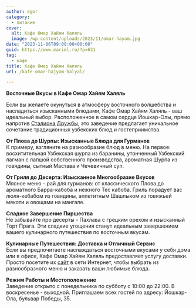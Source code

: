 ```yaml
---
author: egor
category:
  - питание
cover:
  alt: Кафе Омар Хайям Халяль
  image: /wp-content/uploads/2023/11/omar-hayam.jpg
date: "2023-11-06T09:00:00+00:00"
guid: https://www.mariel.ru/?p=631
tag:
  - кафе
title: Кафе Омар Хайям Халяль
url: /kafe-omar-hajyam-halyal/

---
```

**Восточные Вкусы в Кафе Омар Хайям Халяль**

Если вы желаете окунуться в атмосферу восточного волшебства и насладиться изысканными блюдами, Кафе Омар Хайям Халяль \- ваш идеальный выбор. Расположенное в самом сердце Йошкар-Олы, прямо напротив [Стадиона Дружбы](/stadion-druzhba/), это заведение предлагает уникальное сочетание традиционных узбекских блюд и гостеприимства.

**От Плова до Шурпы: Изысканные Блюда для Гурманов**  
К примеру, взгляните на разнообразие блюд в меню. На первое: восхитительная Узбекская шурпа из баранины, утонченный Узбекский лагман с лапшой собственного производства, ароматная Шурпа из говядины, сытный Мастава и Чечевичный суп.

**От Гриля до Десерта: Изысканное Многообразие Вкусов**  
Мясное меню \- рай для гурманов: от классического Плова до ароматного Барра-кабоба и нежного Тес кабоба. Гриль порадует вас люля-кебабом из говядины, аппетитным Шашлыком из говяжьей мякоти и овощами на мангале.

**Сладкое Завершение Пиршества**  
Не забывайте про десерты \- Пахлава с грецким орехом и изысканный Торт Прага. Эти сладкие угощения станут идеальным завершением вашего кулинарного путешествия по восточным вкусам.

**Кулинарные Путешествия: Доставка и Отличный Сервис**  
Если вы предпочитаете наслаждаться восточными вкусами у себя дома или в офисе, Кафе Омар Хайям Халяль предоставляет услугу доставки. Просто посетите их [сайт](http://omarkhajyam.foodpicasso.com) в сети Интернет, чтобы выбрать из разнообразного меню и заказать ваши любимые блюда.

**Режим Работы и Местоположение**  
Заведение открыто с понедельника по субботу с 10:00 до 22:00. В воскресенье - выходной. Приглашаем всех гостей по адресу: Йошкар-Ола, бульвар Победы, 35.
